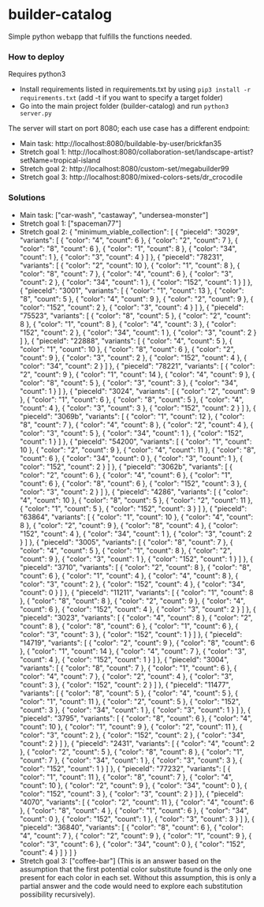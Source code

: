 # builder-catalog

Simple python webapp that fulfills the functions needed.

### How to deploy

Requires python3

- Install requirements listed in requirements.txt by using `pip3 install -r requirements.txt` (add -t if you want to specify a target folder)
- Go into the main project folder (builder-catalog) and run `python3 server.py `

The server will start on port 8080; each use case has a different endpoint:

- Main task: http://localhost:8080/buildable-by-user/brickfan35
- Stretch goal 1: http://localhost:8080/collaboration-set/landscape-artist?setName=tropical-island
- Stretch goal 2: http://localhost:8080/custom-set/megabuilder99
- Stretch goal 3: http://localhost:8080/mixed-colors-sets/dr_crocodile


### Solutions

- Main task: ["car-wash", "castaway", "undersea-monster"]
- Stretch goal 1: ["spaceman77"]
- Stretch goal 2: {
    "minimum_viable_collection": [
        {
            "pieceId": "3029",
            "variants": [
                {
                    "color": "4",
                    "count": 6
                },
                {
                    "color": "2",
                    "count": 7
                },
                {
                    "color": "8",
                    "count": 6
                },
                {
                    "color": "1",
                    "count": 8
                },
                {
                    "color": "34",
                    "count": 1
                },
                {
                    "color": "3",
                    "count": 4
                }
            ]
        },
        {
            "pieceId": "78231",
            "variants": [
                {
                    "color": "2",
                    "count": 10
                },
                {
                    "color": "1",
                    "count": 8
                },
                {
                    "color": "8",
                    "count": 7
                },
                {
                    "color": "4",
                    "count": 6
                },
                {
                    "color": "3",
                    "count": 2
                },
                {
                    "color": "34",
                    "count": 1
                },
                {
                    "color": "152",
                    "count": 1
                }
            ]
        },
        {
            "pieceId": "3001",
            "variants": [
                {
                    "color": "1",
                    "count": 13
                },
                {
                    "color": "8",
                    "count": 5
                },
                {
                    "color": "4",
                    "count": 9
                },
                {
                    "color": "2",
                    "count": 9
                },
                {
                    "color": "152",
                    "count": 2
                },
                {
                    "color": "3",
                    "count": 4
                }
            ]
        },
        {
            "pieceId": "75523",
            "variants": [
                {
                    "color": "8",
                    "count": 5
                },
                {
                    "color": "2",
                    "count": 8
                },
                {
                    "color": "1",
                    "count": 8
                },
                {
                    "color": "4",
                    "count": 3
                },
                {
                    "color": "152",
                    "count": 2
                },
                {
                    "color": "34",
                    "count": 1
                },
                {
                    "color": "3",
                    "count": 2
                }
            ]
        },
        {
            "pieceId": "22888",
            "variants": [
                {
                    "color": "4",
                    "count": 5
                },
                {
                    "color": "1",
                    "count": 10
                },
                {
                    "color": "8",
                    "count": 6
                },
                {
                    "color": "2",
                    "count": 9
                },
                {
                    "color": "3",
                    "count": 2
                },
                {
                    "color": "152",
                    "count": 4
                },
                {
                    "color": "34",
                    "count": 2
                }
            ]
        },
        {
            "pieceId": "78221",
            "variants": [
                {
                    "color": "2",
                    "count": 9
                },
                {
                    "color": "1",
                    "count": 14
                },
                {
                    "color": "4",
                    "count": 9
                },
                {
                    "color": "8",
                    "count": 5
                },
                {
                    "color": "3",
                    "count": 3
                },
                {
                    "color": "34",
                    "count": 1
                }
            ]
        },
        {
            "pieceId": "3024",
            "variants": [
                {
                    "color": "2",
                    "count": 9
                },
                {
                    "color": "1",
                    "count": 6
                },
                {
                    "color": "8",
                    "count": 5
                },
                {
                    "color": "4",
                    "count": 4
                },
                {
                    "color": "3",
                    "count": 3
                },
                {
                    "color": "152",
                    "count": 2
                }
            ]
        },
        {
            "pieceId": "3069b",
            "variants": [
                {
                    "color": "1",
                    "count": 12
                },
                {
                    "color": "8",
                    "count": 7
                },
                {
                    "color": "4",
                    "count": 8
                },
                {
                    "color": "2",
                    "count": 4
                },
                {
                    "color": "3",
                    "count": 5
                },
                {
                    "color": "34",
                    "count": 1
                },
                {
                    "color": "152",
                    "count": 1
                }
            ]
        },
        {
            "pieceId": "54200",
            "variants": [
                {
                    "color": "1",
                    "count": 10
                },
                {
                    "color": "2",
                    "count": 9
                },
                {
                    "color": "4",
                    "count": 11
                },
                {
                    "color": "8",
                    "count": 6
                },
                {
                    "color": "34",
                    "count": 0
                },
                {
                    "color": "3",
                    "count": 1
                },
                {
                    "color": "152",
                    "count": 2
                }
            ]
        },
        {
            "pieceId": "3062b",
            "variants": [
                {
                    "color": "2",
                    "count": 6
                },
                {
                    "color": "4",
                    "count": 6
                },
                {
                    "color": "1",
                    "count": 6
                },
                {
                    "color": "8",
                    "count": 6
                },
                {
                    "color": "152",
                    "count": 3
                },
                {
                    "color": "3",
                    "count": 2
                }
            ]
        },
        {
            "pieceId": "4286",
            "variants": [
                {
                    "color": "4",
                    "count": 10
                },
                {
                    "color": "8",
                    "count": 5
                },
                {
                    "color": "2",
                    "count": 11
                },
                {
                    "color": "1",
                    "count": 5
                },
                {
                    "color": "152",
                    "count": 3
                }
            ]
        },
        {
            "pieceId": "63864",
            "variants": [
                {
                    "color": "1",
                    "count": 10
                },
                {
                    "color": "4",
                    "count": 8
                },
                {
                    "color": "2",
                    "count": 9
                },
                {
                    "color": "8",
                    "count": 4
                },
                {
                    "color": "152",
                    "count": 4
                },
                {
                    "color": "34",
                    "count": 1
                },
                {
                    "color": "3",
                    "count": 2
                }
            ]
        },
        {
            "pieceId": "3005",
            "variants": [
                {
                    "color": "8",
                    "count": 7
                },
                {
                    "color": "4",
                    "count": 5
                },
                {
                    "color": "1",
                    "count": 8
                },
                {
                    "color": "2",
                    "count": 9
                },
                {
                    "color": "3",
                    "count": 1
                },
                {
                    "color": "152",
                    "count": 1
                }
            ]
        },
        {
            "pieceId": "3710",
            "variants": [
                {
                    "color": "2",
                    "count": 8
                },
                {
                    "color": "8",
                    "count": 6
                },
                {
                    "color": "1",
                    "count": 4
                },
                {
                    "color": "4",
                    "count": 8
                },
                {
                    "color": "3",
                    "count": 2
                },
                {
                    "color": "152",
                    "count": 4
                },
                {
                    "color": "34",
                    "count": 0
                }
            ]
        },
        {
            "pieceId": "11211",
            "variants": [
                {
                    "color": "1",
                    "count": 8
                },
                {
                    "color": "8",
                    "count": 8
                },
                {
                    "color": "2",
                    "count": 9
                },
                {
                    "color": "4",
                    "count": 6
                },
                {
                    "color": "152",
                    "count": 4
                },
                {
                    "color": "3",
                    "count": 2
                }
            ]
        },
        {
            "pieceId": "3023",
            "variants": [
                {
                    "color": "4",
                    "count": 8
                },
                {
                    "color": "2",
                    "count": 8
                },
                {
                    "color": "8",
                    "count": 6
                },
                {
                    "color": "1",
                    "count": 6
                },
                {
                    "color": "3",
                    "count": 3
                },
                {
                    "color": "152",
                    "count": 1
                }
            ]
        },
        {
            "pieceId": "14719",
            "variants": [
                {
                    "color": "2",
                    "count": 9
                },
                {
                    "color": "8",
                    "count": 6
                },
                {
                    "color": "1",
                    "count": 14
                },
                {
                    "color": "4",
                    "count": 7
                },
                {
                    "color": "3",
                    "count": 4
                },
                {
                    "color": "152",
                    "count": 1
                }
            ]
        },
        {
            "pieceId": "3004",
            "variants": [
                {
                    "color": "8",
                    "count": 7
                },
                {
                    "color": "1",
                    "count": 6
                },
                {
                    "color": "4",
                    "count": 7
                },
                {
                    "color": "2",
                    "count": 4
                },
                {
                    "color": "3",
                    "count": 3
                },
                {
                    "color": "152",
                    "count": 2
                }
            ]
        },
        {
            "pieceId": "11477",
            "variants": [
                {
                    "color": "8",
                    "count": 5
                },
                {
                    "color": "4",
                    "count": 5
                },
                {
                    "color": "1",
                    "count": 11
                },
                {
                    "color": "2",
                    "count": 5
                },
                {
                    "color": "152",
                    "count": 3
                },
                {
                    "color": "34",
                    "count": 1
                },
                {
                    "color": "3",
                    "count": 1
                }
            ]
        },
        {
            "pieceId": "3795",
            "variants": [
                {
                    "color": "8",
                    "count": 6
                },
                {
                    "color": "4",
                    "count": 10
                },
                {
                    "color": "1",
                    "count": 9
                },
                {
                    "color": "2",
                    "count": 11
                },
                {
                    "color": "3",
                    "count": 2
                },
                {
                    "color": "152",
                    "count": 2
                },
                {
                    "color": "34",
                    "count": 2
                }
            ]
        },
        {
            "pieceId": "2431",
            "variants": [
                {
                    "color": "4",
                    "count": 2
                },
                {
                    "color": "2",
                    "count": 5
                },
                {
                    "color": "8",
                    "count": 8
                },
                {
                    "color": "1",
                    "count": 7
                },
                {
                    "color": "34",
                    "count": 1
                },
                {
                    "color": "3",
                    "count": 3
                },
                {
                    "color": "152",
                    "count": 1
                }
            ]
        },
        {
            "pieceId": "77232",
            "variants": [
                {
                    "color": "1",
                    "count": 11
                },
                {
                    "color": "8",
                    "count": 7
                },
                {
                    "color": "4",
                    "count": 10
                },
                {
                    "color": "2",
                    "count": 9
                },
                {
                    "color": "34",
                    "count": 0
                },
                {
                    "color": "152",
                    "count": 3
                },
                {
                    "color": "3",
                    "count": 2
                }
            ]
        },
        {
            "pieceId": "4070",
            "variants": [
                {
                    "color": "2",
                    "count": 11
                },
                {
                    "color": "4",
                    "count": 6
                },
                {
                    "color": "8",
                    "count": 4
                },
                {
                    "color": "1",
                    "count": 6
                },
                {
                    "color": "34",
                    "count": 0
                },
                {
                    "color": "152",
                    "count": 1
                },
                {
                    "color": "3",
                    "count": 3
                }
            ]
        },
        {
            "pieceId": "36840",
            "variants": [
                {
                    "color": "8",
                    "count": 6
                },
                {
                    "color": "4",
                    "count": 7
                },
                {
                    "color": "2",
                    "count": 9
                },
                {
                    "color": "1",
                    "count": 9
                },
                {
                    "color": "3",
                    "count": 6
                },
                {
                    "color": "34",
                    "count": 0
                },
                {
                    "color": "152",
                    "count": 4
                }
            ]
        }
    ]
}
- Stretch goal 3: ["coffee-bar"] (This is an answer based on the assumption that the first potential color substitute found is the only one present for each color in each set. Without this assumption, this is only a partial answer and the code would need to explore each substitution possibility recursively).